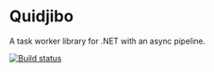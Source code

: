 # Quidjibo
A task worker library for .NET with an async pipeline.

[![Build status](https://ci.appveyor.com/api/projects/status/wos5765fo5tjcmgy?svg=true)](https://ci.appveyor.com/project/smiggleworth/quidjibo)
